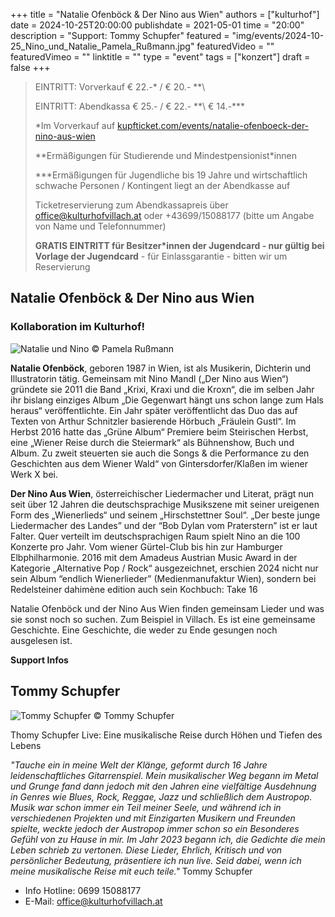 +++
title = "Natalie Ofenböck & Der Nino aus Wien"
authors = ["kulturhof"]
date = 2024-10-25T20:00:00
publishdate = 2021-05-01
time = "20:00"
description = "Support: Tommy Schupfer"
featured = "img/events/2024-10-25_Nino_und_Natalie_Pamela_Rußmann.jpg"
featuredVideo = ""
featuredVimeo = ""
linktitle = ""
type = "event"
tags = ["konzert"]
draft = false
+++

> EINTRITT: Vorverkauf € 22.-\* / € 20.- *\*\
> 
> EINTRITT: Abendkassa € 25.- / € 22.- *\*\ € 14.-\*\*\*
>
> \*Im Vorverkauf auf [kupfticket.com/events/natalie-ofenboeck-der-nino-aus-wien](https://kupfticket.com/events/natalie-ofenboeck-der-nino-aus-wien)
>
> \*\*Ermäßigungen für Studierende und Mindestpensionist\*innen
> 
> \*\*\*Ermäßigungen für Jugendliche bis 19 Jahre und wirtschaftlich schwache Personen / Kontingent liegt an der Abendkasse auf
>
> Ticketreservierung zum Abendkassapreis über office@kulturhofvillach.at oder +43699/15088177 (bitte um Angabe von Name und Telefonnummer) 
>
> **GRATIS EINTRITT für Besitzer\*innen der Jugendcard - nur gültig bei Vorlage der Jugendcard** - für Einlassgarantie - bitten wir um Reservierung


## Natalie Ofenböck & Der Nino aus Wien

### Kollaboration im Kulturhof!

![Natalie und Nino](/img/events/2024-10-25_Nino_und_Natalie_Pamela_Rußmann.jpg)
© Pamela Rußmann

**Natalie Ofenböck**, geboren 1987 in Wien, ist als Musikerin, Dichterin und Illustratorin tätig. 
Gemeinsam mit Nino Mandl („Der Nino aus Wien“) gründete sie 2011 die Band „Krixi, Kraxi und die Kroxn“, die im selben Jahr ihr bislang einziges Album „Die Gegenwart hängt uns schon lange zum Hals heraus“ veröffentlichte. Ein Jahr später veröffentlicht das Duo das auf Texten von Arthur Schnitzler basierende Hörbuch „Fräulein Gustl“. Im Herbst 2016 hatte das „Grüne Album“ Premiere beim Steirischen Herbst, eine „Wiener Reise durch die Steiermark“ als Bühnenshow, Buch und Album.
Zu zweit steuerten sie auch die Songs & die Performance zu den  Geschichten aus dem Wiener Wald“ von Gintersdorfer/Klaßen im wiener Werk X bei.

**Der Nino Aus Wien**, österreichischer Liedermacher und Literat, prägt nun seit über 12 Jahren die deutschsprachige Musikszene mit seiner ureigenen Form des „Wienerlieds“ und seinem „Hirschstettner Soul“. „Der beste junge Liedermacher des Landes” und der “Bob Dylan vom Praterstern” ist er laut Falter. Quer verteilt im deutschsprachigen Raum spielt Nino an die 100 Konzerte pro Jahr. Vom wiener Gürtel-Club bis hin zur Hamburger Elbphilharmonie. 2016 mit dem Amadeus Austrian Music Award in der Kategorie „Alternative Pop / Rock“ ausgezeichnet, erschien 2024 nicht nur sein Album “endlich Wienerlieder” (Medienmanufaktur Wien), sondern bei Redelsteiner dahimène edition auch sein Kochbuch: Take 16
 
Natalie Ofenböck und der Nino Aus Wien finden gemeinsam Lieder und was sie sonst noch so suchen. Zum Beispiel in Villach. Es ist eine gemeinsame Geschichte. Eine Geschichte, die weder zu Ende gesungen noch ausgelesen ist.

**Support Infos**

## Tommy Schupfer

![Tommy Schupfer](/img/events/2024-10-25_Tommy_Schupfer.jpeg)
© Tommy Schupfer

Thomy Schupfer Live: Eine musikalische Reise durch Höhen und Tiefen des Lebens

*"Tauche ein in meine Welt der Klänge, geformt durch 16 Jahre leidenschaftliches Gitarrenspiel. Mein musikalischer Weg begann im Metal und Grunge fand dann jedoch mit den Jahren eine vielfältige Ausdehnung in Genres wie Blues, Rock, Reggae, Jazz und schließlich dem Austropop. Musik war schon immer ein Teil meiner Seele, und während ich in verschiedenen Projekten und mit Einzigarten Musikern und Freunden spielte, weckte jedoch der Austropop immer schon so ein Besonderes Gefühl von zu Hause in mir. Im Jahr 2023 begann ich, die Gedichte die mein Leben schrieb zu vertonen. Diese Lieder, Ehrlich, Kritisch und von persönlicher Bedeutung, präsentiere ich nun live. Seid dabei, wenn ich meine musikalische Reise mit euch teile."* Tommy Schupfer



- Info Hotline: 0699 15088177 
- E-Mail: office@kulturhofvillach.at
